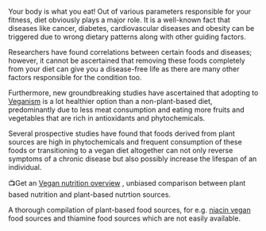 Your body is what you eat! Out of various parameters responsible for your fitness, diet obviously plays a major role. It is a well-known fact that diseases like cancer, diabetes, cardiovascular diseases and obesity can be triggered due to wrong dietary patterns along with other guiding factors. 

Researchers have found correlations between certain foods and diseases; however, it cannot be ascertained that removing these foods completely from your diet can give you a disease-free life as there are many other factors responsible for the condition too. 

Furthermore, new groundbreaking studies have ascertained that adopting to  <a href="https://fromgreens.com/about/veganism/">Veganism</a> is a lot healthier option than a non-plant-based diet, predominantly due to less meat consumption and eating more fruits and vegetables that are rich in antioxidants and phytochemicals. 

Several prospective studies have found that foods derived from plant sources are high in phytochemicals and frequent consumption of these foods or transitioning to a vegan diet altogether can not only reverse symptoms of a chronic disease but also possibly increase the lifespan of an individual.


📺Get an <a href="https://fromgreens.com/plant-based-nutrition-facts/">Vegan nutrition overview</a> , unbiased comparison between plant based nutrition and plant-based nutrtion sources.

A thorough compilation of plant-based food sources, for e.g. <a href="https://fromgreens.com/niacin-vitamin-b3-vegan-nutrition/">niacin vegan</a> food sources and thiamine food sources which are not easily available.
